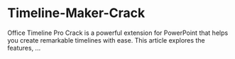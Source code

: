 # Timeline-Maker-Crack
Office Timeline Pro Crack is a powerful extension for PowerPoint that helps you create remarkable timelines with ease. This article explores the features, ...
